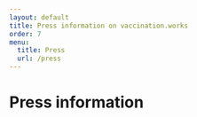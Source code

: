 ```yaml
---
layout: default
title: Press information on vaccination.works
order: 7
menu:
  title: Press
  url: /press
---
```


# Press information

